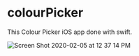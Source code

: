 # colourPicker
This Colour Picker iOS app done with swift.

![Screen Shot 2020-02-05 at 12 37 14 PM](https://user-images.githubusercontent.com/15128530/73819042-a4d21a80-4814-11ea-964a-f6d373ffd134.png)
